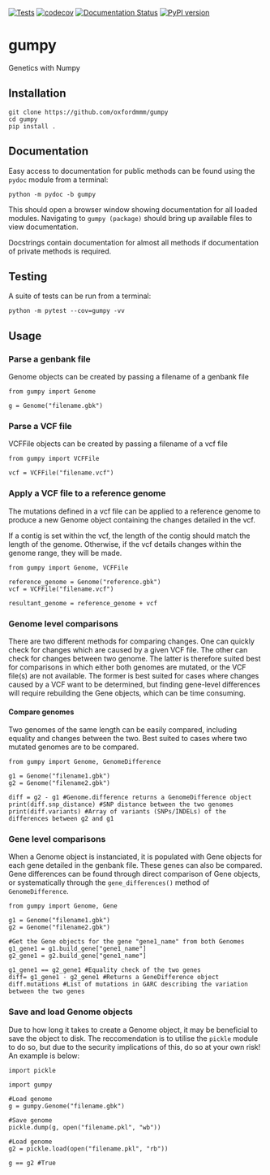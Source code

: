 [![Tests](https://github.com/oxfordmmm/gumpy/actions/workflows/tests.yaml/badge.svg)](https://github.com/oxfordmmm/gumpy/actions/workflows/tests.yaml)
[![codecov](https://codecov.io/gh/oxfordmmm/gumpy/branch/master/graph/badge.svg)](https://codecov.io/gh/oxfordmmm/gumpy) [![Documentation Status](https://readthedocs.org/projects/gumpy/badge/?version=latest)](https://gumpy.readthedocs.io/en/latest/?badge=latest) 
[![PyPI version](https://badge.fury.io/py/gumpy.svg)](https://badge.fury.io/py/gumpy)

# gumpy
Genetics with Numpy

## Installation
```
git clone https://github.com/oxfordmmm/gumpy
cd gumpy
pip install .
```
## Documentation
Easy access to documentation for public methods can be found using the `pydoc` module from a terminal:
```
python -m pydoc -b gumpy
```
This should open a browser window showing documentation for all loaded modules. Navigating to `gumpy (package)` should bring up available files to view documentation.

Docstrings contain documentation for almost all methods if documentation of private methods is required.

## Testing
A suite of tests can be run from a terminal:
```
python -m pytest --cov=gumpy -vv
```

## Usage
### Parse a genbank file
Genome objects can be created by passing a filename of a genbank file
```
from gumpy import Genome

g = Genome("filename.gbk")
```

### Parse a VCF file
VCFFile objects can be created by passing a filename of a vcf file
```
from gumpy import VCFFile

vcf = VCFFile("filename.vcf")
```

### Apply a VCF file to a reference genome
The mutations defined in a vcf file can be applied to a reference genome to produce a new Genome object containing the changes detailed in the vcf.

If a contig is set within the vcf, the length of the contig should match the length of the genome. Otherwise, if the vcf details changes within the genome range, they will be made.
```
from gumpy import Genome, VCFFile

reference_genome = Genome("reference.gbk")
vcf = VCFFile("filename.vcf")

resultant_genome = reference_genome + vcf
```

### Genome level comparisons
There are two different methods for comparing changes. One can quickly check for changes which are caused by a given VCF file. The other can check for changes between two genome. The latter is therefore suited best for comparisons in which either both genomes are mutated, or the VCF file(s) are not available. The former is best suited for cases where changes caused by a VCF want to be determined, but finding gene-level differences will require rebuilding the Gene objects, which can be time consuming.

#### Compare genomes
Two genomes of the same length can be easily compared, including equality and changes between the two.
Best suited to cases where two mutated genomes are to be compared.
```
from gumpy import Genome, GenomeDifference

g1 = Genome("filename1.gbk")
g2 = Genome("filename2.gbk")

diff = g2 - g1 #Genome.difference returns a GenomeDifference object
print(diff.snp_distance) #SNP distance between the two genomes
print(diff.variants) #Array of variants (SNPs/INDELs) of the differences between g2 and g1
```

### Gene level comparisons
When a Genome object is instanciated, it is populated with Gene objects for each gene detailed in the genbank file.
These genes can also be compared.
Gene differences can be found through direct comparison of Gene objects, or systematically through the `gene_differences()` method of `GenomeDifference`.
```
from gumpy import Genome, Gene

g1 = Genome("filename1.gbk")
g2 = Genome("filename2.gbk")

#Get the Gene objects for the gene "gene1_name" from both Genomes
g1_gene1 = g1.build_gene["gene1_name"]
g2_gene1 = g2.build_gene["gene1_name"]

g1_gene1 == g2_gene1 #Equality check of the two genes
diff= g1_gene1 - g2_gene1 #Returns a GeneDifference object
diff.mutations #List of mutations in GARC describing the variation between the two genes
```

### Save and load Genome objects
Due to how long it takes to create a Genome object, it may be beneficial to save the object to disk. The reccomendation is to utilise the `pickle` module to do so, but due to the security implications of this, do so at your own risk! An example is below:
```
import pickle

import gumpy

#Load genome
g = gumpy.Genome("filename.gbk")

#Save genome
pickle.dump(g, open("filename.pkl", "wb"))

#Load genome
g2 = pickle.load(open("filename.pkl", "rb"))

g == g2 #True
```
